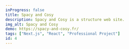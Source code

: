```yaml
---
inProgress: false
title: Spacy and Cosy
description: Spacy and Cosy is a structure web site.
img_alt: Spacy and Cosy
demo: https://spacy-and-cosy.fr/
tags: ["Next.js", "React", "Professional Project"]
id: 4
---
```

